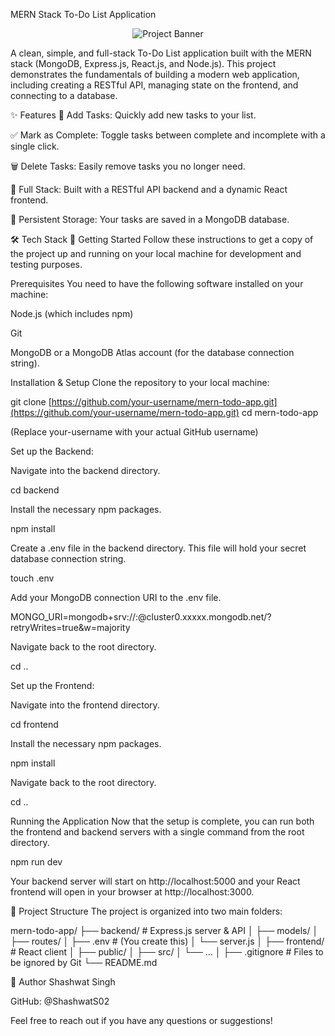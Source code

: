 MERN Stack To-Do List Application
<p align="center">
<img src="https://www.google.com/search?q=https://placehold.co/700x350/5c67f2/FFFFFF%3Ftext%3DMERN%2BTo-Do%2BApp%26font%3Draleway" alt="Project Banner">
</p>

A clean, simple, and full-stack To-Do List application built with the MERN stack (MongoDB, Express.js, React.js, and Node.js). This project demonstrates the fundamentals of building a modern web application, including creating a RESTful API, managing state on the frontend, and connecting to a database.

✨ Features
📝 Add Tasks: Quickly add new tasks to your list.

✅ Mark as Complete: Toggle tasks between complete and incomplete with a single click.

🗑️ Delete Tasks: Easily remove tasks you no longer need.

🚀 Full Stack: Built with a RESTful API backend and a dynamic React frontend.

💾 Persistent Storage: Your tasks are saved in a MongoDB database.

🛠️ Tech Stack
🚀 Getting Started
Follow these instructions to get a copy of the project up and running on your local machine for development and testing purposes.

Prerequisites
You need to have the following software installed on your machine:

Node.js (which includes npm)

Git

MongoDB or a MongoDB Atlas account (for the database connection string).

Installation & Setup
Clone the repository to your local machine:

git clone [https://github.com/your-username/mern-todo-app.git](https://github.com/your-username/mern-todo-app.git)
cd mern-todo-app

(Replace your-username with your actual GitHub username)

Set up the Backend:

Navigate into the backend directory.

cd backend

Install the necessary npm packages.

npm install

Create a .env file in the backend directory. This file will hold your secret database connection string.

touch .env

Add your MongoDB connection URI to the .env file.

MONGO_URI=mongodb+srv://<username>:<password>@cluster0.xxxxx.mongodb.net/<dbname>?retryWrites=true&w=majority

Navigate back to the root directory.

cd ..

Set up the Frontend:

Navigate into the frontend directory.

cd frontend

Install the necessary npm packages.

npm install

Navigate back to the root directory.

cd ..

Running the Application
Now that the setup is complete, you can run both the frontend and backend servers with a single command from the root directory.

npm run dev

Your backend server will start on http://localhost:5000 and your React frontend will open in your browser at http://localhost:3000.

📂 Project Structure
The project is organized into two main folders:

mern-todo-app/
├── backend/                # Express.js server & API
│   ├── models/
│   ├── routes/
│   ├── .env                # (You create this)
│   └── server.js
│
├── frontend/               # React client
│   ├── public/
│   ├── src/
│   └── ...
│
├── .gitignore              # Files to be ignored by Git
└── README.md

👤 Author
Shashwat Singh

GitHub: @ShashwatS02

Feel free to reach out if you have any questions or suggestions!
